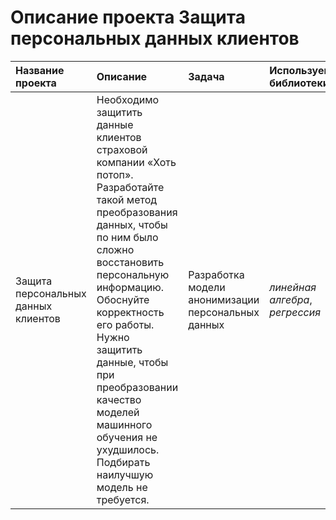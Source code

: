 # Описание проекта Защита персональных данных клиентов

| Название проекта | Описание | Задача |Используемые библиотеки | 
| :---------------------- | :---------------------- | :---------------------- | :---------------------- |
| Защита персональных данных клиентов | Необходимо защитить данные клиентов страховой компании «Хоть потоп». Разработайте такой метод преобразования данных, чтобы по ним было сложно восстановить персональную информацию. Обоснуйте корректность его работы. Нужно защитить данные, чтобы при преобразовании качество моделей машинного обучения не ухудшилось. Подбирать наилучшую модель не требуется. | Разработка модели анонимизации персональных данных | *линейная алгебра*, *регрессия* |
